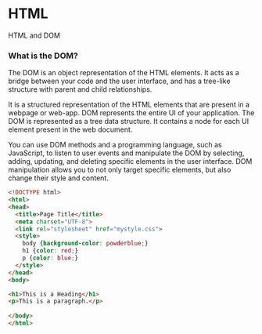 # HTML
HTML and DOM

### What is the DOM?
The DOM is an object representation of the HTML elements. It acts as a bridge between your code and the user interface, and has a tree-like structure with parent and child relationships.

It is a structured representation of the HTML elements that are present in a webpage or web-app. DOM represents the entire UI of your application. The DOM is represented as a tree data structure. It contains a node for each UI element present in the web document.

You can use DOM methods and a programming language, such as JavaScript, to listen to user events and manipulate the DOM by selecting, adding, updating, and deleting specific elements in the user interface. DOM manipulation allows you to not only target specific elements, but also change their style and content.



```html
<!DOCTYPE html>
<html>
<head>
  <title>Page Title</title>
  <meta charset="UTF-8">
  <link rel="stylesheet" href="mystyle.css">
  <style>
    body {background-color: powderblue;}
    h1 {color: red;}
    p {color: blue;}
  </style>
</head>
<body>

<h1>This is a Heading</h1>
<p>This is a paragraph.</p>
  
</body>
</html>
```

